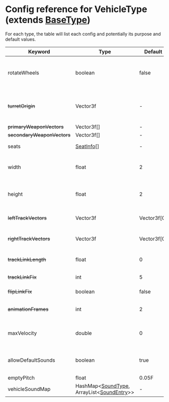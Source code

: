 # Config reference for VehicleType (extends [BaseType](BaseType.md))

For each type, the table will list each config and potentially its purpose and default values.

| Keyword                    | Type                                                                         | Default      | Purpose                                         |
|----------------------------|------------------------------------------------------------------------------|--------------|-------------------------------------------------|
| rotateWheels               | boolean                                                                      | false        | Whether the front wheels should be rotated.     |
| ~~turretOrigin~~           | Vector3f                                                                     | -            | Origin of the vehicle's turret (if applicable). |
| ~~primaryWeaponVectors~~   | Vector3f[]                                                                   | -            | -                                               |
| ~~secondaryWeaponVectors~~ | Vector3f[]                                                                   | -            | -                                               |
| seats                      | [SeatInfo](SeatInfo.md)[]                                                    | -            | Seats for this vehicle.                         |
| width                      | float                                                                        | 2            | Width of the vehicle's hitbox.                  |
| height                     | float                                                                        | 2            | Height of the vehicle's hitbox.                 |
| ~~leftTrackVectors~~       | Vector3f                                                                     | Vector3f\[0] | Left track vectors.<br/>**Deprecated**          |
| ~~rightTrackVectors~~      | Vector3f                                                                     | Vector3f\[0] | Right track vectors.<br/>**Deprecated**         |
| ~~trackLinkLength~~        | float                                                                        | 0            | Track link length.<br/>**Deprecated**           |
| ~~trackLinkFix~~           | int                                                                          | 5            | -<br/>**Deprecated**                            |
| ~~flipLinkFix~~            | boolean                                                                      | false        | -<br/>**Deprecated**                            |
| ~~animationFrames~~        | int                                                                          | 2            | Animation frames.<br/>**Deprecated**            |
| maxVelocity                | double                                                                       | 0            | Maximum velocity this vehicle can reach.        |
| allowDefaultSounds         | boolean                                                                      | true         | Whether default ExW sounds are allowed.         |
| emptyPitch                 | float                                                                        | 0.05F        | -                                               |
| vehicleSoundMap            | HashMap<[SoundType](SoundType.md), ArrayList\<[SoundEntry](SoundEntry.md )>> | -            | Vehicle sound map.                              |